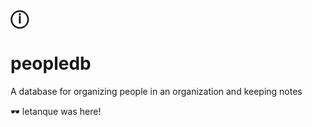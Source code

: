 # ⓘ
# peopledb
A database for organizing people in an organization and keeping notes

🕶 letanque was here!
